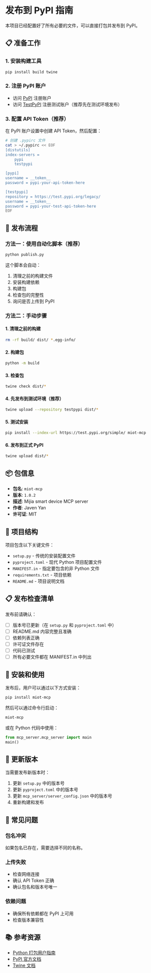 # 发布到 PyPI 指南

本项目已经配置好了所有必要的文件，可以直接打包并发布到 PyPI。

## 📋 准备工作

### 1. 安装构建工具

```bash
pip install build twine
```

### 2. 注册 PyPI 账户

- 访问 [PyPI](https://pypi.org/) 注册账户
- 访问 [TestPyPI](https://test.pypi.org/) 注册测试账户（推荐先在测试环境发布）

### 3. 配置 API Token（推荐）

在 PyPI 账户设置中创建 API Token，然后配置：

```bash
# 创建 .pypirc 文件
cat > ~/.pypirc << EOF
[distutils]
index-servers =
    pypi
    testpypi

[pypi]
username = __token__
password = pypi-your-api-token-here

[testpypi]
repository = https://test.pypi.org/legacy/
username = __token__
password = pypi-your-test-api-token-here
EOF
```

## 🚀 发布流程

### 方法一：使用自动化脚本（推荐）

```bash
python publish.py
```

这个脚本会自动：
1. 清理之前的构建文件
2. 安装构建依赖
3. 构建包
4. 检查包的完整性
5. 询问是否上传到 PyPI

### 方法二：手动步骤

#### 1. 清理之前的构建

```bash
rm -rf build/ dist/ *.egg-info/
```

#### 2. 构建包

```bash
python -m build
```

#### 3. 检查包

```bash
twine check dist/*
```

#### 4. 先发布到测试环境（推荐）

```bash
twine upload --repository testpypi dist/*
```

#### 5. 测试安装

```bash
pip install --index-url https://test.pypi.org/simple/ miot-mcp
```

#### 6. 发布到正式 PyPI

```bash
twine upload dist/*
```

## 📦 包信息

- **包名**: `miot-mcp`
- **版本**: `1.0.2`
- **描述**: Mijia smart device MCP server
- **作者**: Javen Yan
- **许可证**: MIT

## 🔧 项目结构

项目包含以下关键文件：

- `setup.py` - 传统的安装配置文件
- `pyproject.toml` - 现代 Python 项目配置文件
- `MANIFEST.in` - 指定要包含的非 Python 文件
- `requirements.txt` - 项目依赖
- `README.md` - 项目说明文档

## 📋 发布检查清单

发布前请确认：

- [ ] 版本号已更新（在 `setup.py` 和 `pyproject.toml` 中）
- [ ] README.md 内容完整且准确
- [ ] 依赖列表正确
- [ ] 许可证文件存在
- [ ] 代码已测试
- [ ] 所有必要文件都在 MANIFEST.in 中列出

## 🎯 安装和使用

发布后，用户可以通过以下方式安装：

```bash
pip install miot-mcp
```

然后可以通过命令行启动：

```bash
miot-mcp
```

或在 Python 代码中使用：

```python
from mcp_server.mcp_server import main
main()
```

## 🔄 更新版本

当需要发布新版本时：

1. 更新 `setup.py` 中的版本号
2. 更新 `pyproject.toml` 中的版本号
3. 更新 `mcp_server/server_config.json` 中的版本号
4. 重新构建和发布

## 🐛 常见问题

### 包名冲突
如果包名已存在，需要选择不同的名称。

### 上传失败
- 检查网络连接
- 确认 API Token 正确
- 确认包名和版本号唯一

### 依赖问题
- 确保所有依赖都在 PyPI 上可用
- 检查版本兼容性

## 📚 参考资源

- [Python 打包用户指南](https://packaging.python.org/)
- [PyPI 官方文档](https://pypi.org/help/)
- [Twine 文档](https://twine.readthedocs.io/)